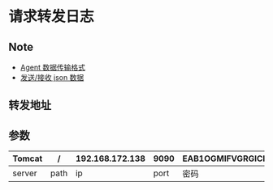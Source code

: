 # 请求转发日志

## Note

- [Agent 数据传输格式](http://cd.xmirror.com.cn:89/pages/viewpage.action?pageId=36110338)
- [发送/接收 json 数据](https://mlog.club/article/87129)

## 转发地址

## 参数

| Tomcat | /    | 192.168.172.138 | 9090 | EAB1OGMIFVGRGICI | NUZFOFSZCWUXGPLT |
| ------ | ---- | --------------- | ---- | ---------------- | ---------------- |
| server | path | ip              | port | 密码             | AgentId          |
